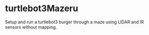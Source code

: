 # turtlebot3Mazeru
Setup and run a turtlebot3 burger through a maze using LIDAR and IR sensors without mapping.
